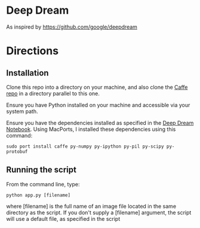 # Deep Dream

As inspired by https://github.com/google/deepdream

# Directions

## Installation

Clone this repo into a directory on your machine, and also clone the [Caffe repo](https://github.com/BVLC/caffe) in a directory parallel to this one.

Ensure you have Python installed on your machine and accessible via your system path. 

Ensure you have the dependencies installed as specified in the [Deep Dream Notebook](https://github.com/google/deepdream/blob/master/dream.ipynb). Using MacPorts, I installed these dependencies using this command:

`sudo port install caffe py-numpy py-ipython py-pil py-scipy py-protobuf`

## Running the script

From the command line, type:

`python app.py [filename]`

where [filename] is the full name of an image file located in the same directory as the script. If you don't supply a [filename] argument, the script will use a default file, as specified in the script